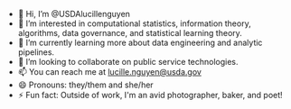 - 👋 Hi, I’m @USDAlucillenguyen
- 👀 I’m interested in computational statistics, information theory, algorithms, data governance, and statistical learning theory.
- 🌱 I’m currently learning more about data engineering and analytic pipelines.
- 💞️ I’m looking to collaborate on public service technologies.
- 📫 You can reach me at lucille.nguyen@usda.gov
- 😄 Pronouns: they/them and she/her
- ⚡ Fun fact: Outside of work, I'm an avid photographer, baker, and poet!

<!---
USDAlucillenguyen/USDAlucillenguyen is a ✨ special ✨ repository because its `README.md` (this file) appears on your GitHub profile.
You can click the Preview link to take a look at your changes.
--->
